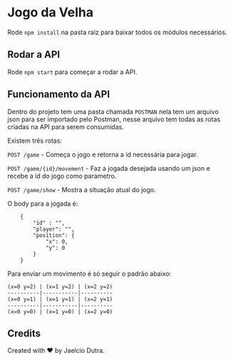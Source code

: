 # Jogo da Velha

Rode `npm install` na pasta raiz para baixar todos os módulos necessários.

## Rodar a API

Rode `npm start` para começar a rodar a API.

## Funcionamento da API

Dentro do projeto tem uma pasta chamada `POSTMAN` nela tem um arquivo json para ser importado pelo Postman, nesse arquivo tem todas as rotas criadas na API para serem consumidas.

Existem três rotas:

 `POST /game` - Começa o jogo e retorna a id necessária para jogar.

 `POST /game/{id}/movement` - Faz a jogada desejada usando um json e recebe a id do jogo como parametro.
 
 `POST /game/show` - Mostra a situação atual do jogo.

O body para a jogada é:
```
    {
        "id" : "",
        "player": "",
        "position": {
            "x": 0,
            "y": 0
        }
    }
```

Para enviar um movimento é só seguir o padrão abaixo:
```
(x=0 y=2) | (x=1 y=2) | (x=2 y=2)
----------|-----------|----------
(x=0 y=1) | (x=1 y=1) | (x=2 y=1)
----------|-----------|----------
(x=0 y=0) | (x=1 y=0) | (x=2 y=0)
```

## Credits

Created with :heart: by Jaelcio Dutra.
